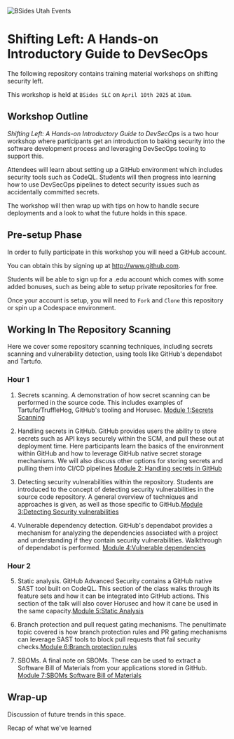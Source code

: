 ![BSides Utah Events](BSidesUtah.avif "BSides SLC")

# Shifting Left: A Hands-on Introductory Guide to DevSecOps

The following repository contains training material workshops on shifting security left.

This workshop is held at `BSides SLC` on `April 10th 2025` at `10am`.

## Workshop Outline

*Shifting Left: A Hands-on Introductory Guide to DevSecOps* is a two hour workshop where participants get an introduction to baking security into the software development process and leveraging DevSecOps tooling to support this.

Attendees will learn about setting up a GitHub environment which includes security tools such as CodeQL. Students will then progress into learning how to use DevSecOps pipelines to detect security issues such as accidentally committed secrets.

The workshop will then wrap up with tips on how to handle secure deployments and a look to what the future holds in this space.

## Pre-setup Phase

In order to fully participate in this workshop you will need a GitHub account.

You can obtain this by signing up at http://www.github.com.

Students will be able to sign up for a .edu account which comes with some added bonuses, such as being able to setup private repositories for free.

Once your account is setup, you will need to `Fork` and `Clone` this repository or spin up a Codespace environment.


## Working In The Repository Scanning

Here we cover some repository scanning techniques, including secrets scanning and vulnerability detection, using tools like GitHub's dependabot and Tartufo.

### Hour 1

1. Secrets scanning. A demonstration of how secret scanning can be performed in the source code. This includes examples of Tartufo/TruffleHog, GitHub's tooling and Horusec. [Module 1:Secrets Scanning](https://github.com/tweag/bsidesslc-2025-shift-left-workshop/tree/main/course#module-1secrets-scanning)

2. Handling secrets in GitHub. GitHub provides users the ability to store secrets such as API keys securely within the SCM, and pull these out at deployment time. Here participants learn the basics of the environment within GitHub and how to leverage GitHub native secret storage mechanisms. We will also discuss other options for storing secrets and pulling them into CI/CD pipelines [Module 2: Handling secrets in GitHub](https://github.com/tweag/bsidesslc-2025-shift-left-workshop/tree/main/course#module-2handling-secrets-in-github)

3. Detecting security vulnerabilities within the repository. Students are introduced to the concept of detecting security vulnerabilities in the source code repository. A general overview of techniques and approaches is given, as well as those specific to GitHub.[Module 3:Detecting Security vulnerabilities](https://github.com/tweag/bsidesslc-2025-shift-left-workshop/tree/main/course#module-3handling-secrets-in-github)

4. Vulnerable dependency detection. GitHub's dependabot provides a mechanism for analyzing the dependencies associated with a project and understanding if they contain security vulnerabilities. Walkthrough of dependabot is performed. [Module 4:Vulnerable dependencies](https://github.com/tweag/bsidesslc-2025-shift-left-workshop/tree/main/course#module-4vulnerable-dependencies)

### Hour 2

5. Static analysis. GitHub Advanced Security contains a GitHub native SAST tool built on CodeQL. This section of the class walks through its feature sets and how it can be integrated into GitHub actions. This section of the talk will also cover Horusec and how it cane be used in the same capacity.[Module 5:Static Analysis](https://github.com/tweag/bsidesslc-2025-shift-left-workshop/tree/main/course#module-5static-analysis)

6. Branch protection and pull request gating mechanisms. The penultimate topic covered is how branch protection rules and PR gating mechanisms can leverage SAST tools to block pull requests that fail security checks.[Module 6:Branch protection rules](https://github.com/tweag/bsidesslc-2025-shift-left-workshop/tree/main/course#module-6branch-protection-rules)

7. SBOMs. A final note on SBOMs. These can be used to extract a Software Bill of Materials from your applications stored in GitHub. [Module 7:SBOMs Software Bill of Materials](https://github.com/tweag/bsidesslc-2025-shift-left-workshop/tree/main/course#module-7sboms-software-bill-of-materials)

## Wrap-up

Discussion of future trends in this space.

Recap of what we've learned
